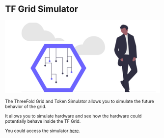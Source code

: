# TF Grid Simulator

![](./img/simulator_intro.png)

The ThreeFold Grid and Token Simulator allows you to simulate the future behavior of the grid.

It allows you to simulate hardware and see how the hardware could potentially behave inside the TF Grid.

You could access the simulator [here](https://wiki.Threefold.io/#/simulator_configure).

